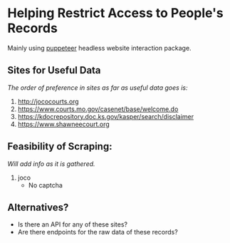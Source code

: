 <!-- README.md -->

# Helping Restrict Access to People's Records

Mainly using [puppeteer](https://www.npmjs.com/package/puppeteer) headless website interaction package.

## Sites for Useful Data

_The order of preference in sites as far as useful data goes is:_

1. http://jococourts.org
1. https://www.courts.mo.gov/casenet/base/welcome.do
1. https://kdocrepository.doc.ks.gov/kasper/search/disclaimer
1. https://www.shawneecourt.org

## Feasibility of Scraping:

_Will add info as it is gathered._

1. joco
   * No captcha

## Alternatives?

* Is there an API for any of these sites?
* Are there endpoints for the raw data of these records?
